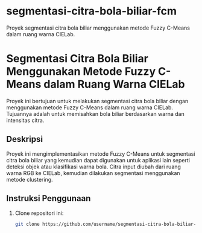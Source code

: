 # segmentasi-citra-bola-biliar-fcm
Proyek segmentasi citra bola biliar menggunakan metode Fuzzy C-Means dalam ruang warna CIELab.
# Segmentasi Citra Bola Biliar Menggunakan Metode Fuzzy C-Means dalam Ruang Warna CIELab

Proyek ini bertujuan untuk melakukan segmentasi citra bola biliar dengan menggunakan metode Fuzzy C-Means dalam ruang warna CIELab. Tujuannya adalah untuk memisahkan bola biliar berdasarkan warna dan intensitas citra.

## Deskripsi

Proyek ini mengimplementasikan metode Fuzzy C-Means untuk segmentasi citra bola biliar yang kemudian dapat digunakan untuk aplikasi lain seperti deteksi objek atau klasifikasi warna bola. Citra input diubah dari ruang warna RGB ke CIELab, kemudian dilakukan segmentasi menggunakan metode clustering.

## Instruksi Penggunaan

1. Clone repositori ini:
   ```bash
   git clone https://github.com/username/segmentasi-citra-bola-biliar-fcm.git
